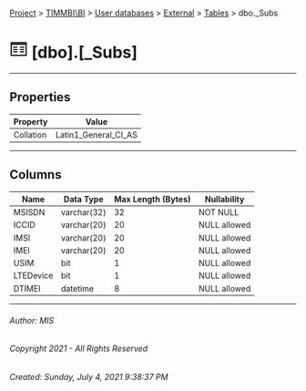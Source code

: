 #### 

[Project](../../../../index.md) > [TIMMBI\\BI](../../../index.md) > [User databases](../../index.md) > [External](../index.md) > [Tables](Tables.md) > dbo._Subs

# ![Tables](../../../../Images/Table32.png) [dbo].[_Subs]

---

## <a name="#properties"></a>Properties

| Property | Value |
|---|---|
| Collation | Latin1_General_CI_AS |


---

## <a name="#columns"></a>Columns

| Name | Data Type | Max Length (Bytes) | Nullability |
|---|---|---|---|
| MSISDN | varchar(32) | 32 | NOT NULL |
| ICCID | varchar(20) | 20 | NULL allowed |
| IMSI | varchar(20) | 20 | NULL allowed |
| IMEI | varchar(20) | 20 | NULL allowed |
| USIM | bit | 1 | NULL allowed |
| LTEDevice | bit | 1 | NULL allowed |
| DTIMEI | datetime | 8 | NULL allowed |


---

###### Author:  MIS

###### Copyright 2021 - All Rights Reserved

###### Created: Sunday, July 4, 2021 9:38:37 PM

